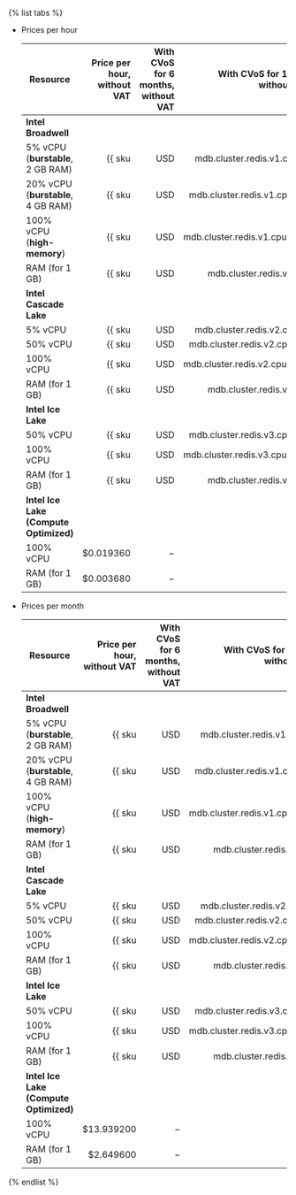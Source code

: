 {% list tabs %}

- Prices per hour

   | Resource | Price per hour,<br>without VAT | With CVoS for 6 months,<br>without VAT | With CVoS for 1 year,<br>without VAT |
   |------------------------------------|---------------------------------------------------:|--------------------------------------------------------------------------------:|--------------------------------------------------------------------------------:|
   | **Intel Broadwell** |
   | 5% vCPU (**burstable**, 2 GB RAM) | {{ sku|USD|mdb.cluster.redis.v1.cpu.c5|string }} | − | − |
   | 20% vCPU (**burstable**, 4 GB RAM) | {{ sku|USD|mdb.cluster.redis.v1.cpu.c20|string }} | − | − |
   | 100% vCPU (**high-memory**) | {{ sku|USD|mdb.cluster.redis.v1.cpu.c100|string }} | − | − |
   | RAM (for 1 GB) | {{ sku|USD|mdb.cluster.redis.v1.ram|string }} | − | − |
   | **Intel Cascade Lake** |
   | 5% vCPU | {{ sku|USD|mdb.cluster.redis.v2.cpu.c5|string }} | − | − |
   | 50% vCPU | {{ sku|USD|mdb.cluster.redis.v2.cpu.c50|string }} | − | − |
   | 100% vCPU | {{ sku|USD|mdb.cluster.redis.v2.cpu.c100|string }} | {{ sku|USD|v1.commitment.selfcheckout.m6.mdb.redis.cpu.c100.v2|string }} (-15%) | {{ sku|USD|v1.commitment.selfcheckout.y1.mdb.redis.cpu.c100.v2|string }} (-22%) |
   | RAM (for 1 GB) | {{ sku|USD|mdb.cluster.redis.v2.ram|string }} | {{ sku|USD|v1.commitment.selfcheckout.m6.mdb.redis.ram.v2|string }} (-15%) | {{ sku|USD|v1.commitment.selfcheckout.y1.mdb.redis.ram.v2|string }} (-22%) |
   | **Intel Ice Lake** |
   | 50% vCPU | {{ sku|USD|mdb.cluster.redis.v3.cpu.c50|string }} | − | − |
   | 100% vCPU | {{ sku|USD|mdb.cluster.redis.v3.cpu.c100|string }} | {{ sku|USD|v1.commitment.selfcheckout.m6.mdb.redis.cpu.c100.v3|string }} (-15%) | {{ sku|USD|v1.commitment.selfcheckout.y1.mdb.redis.cpu.c100.v3|string }} (-22%) |
   | RAM (for 1 GB) | {{ sku|USD|mdb.cluster.redis.v3.ram|string }} | {{ sku|USD|v1.commitment.selfcheckout.m6.mdb.redis.ram.v3|string }} (-15%) | {{ sku|USD|v1.commitment.selfcheckout.y1.mdb.redis.ram.v3|string }} (-22%) |
   | **Intel Ice Lake (Compute Optimized)** |
   | 100% vCPU | $0.019360 | − | − |
   | RAM (for 1 GB) | $0.003680 | − | − |

- Prices per month

   | Resource | Price per hour,<br>without VAT | With CVoS for 6 months,<br>without VAT | With CVoS for 1 year,<br>without VAT |
   |------------------------------------|---------------------------------------------------------:|--------------------------------------------------------------------------------------:|--------------------------------------------------------------------------------------:|
   | **Intel Broadwell** |
   | 5% vCPU (**burstable**, 2 GB RAM) | {{ sku|USD|mdb.cluster.redis.v1.cpu.c5|month|string }} | − | − |
   | 20% vCPU (**burstable**, 4 GB RAM) | {{ sku|USD|mdb.cluster.redis.v1.cpu.c20|month|string }} | − | − |
   | 100% vCPU (**high-memory**) | {{ sku|USD|mdb.cluster.redis.v1.cpu.c100|month|string }} | − | − |
   | RAM (for 1 GB) | {{ sku|USD|mdb.cluster.redis.v1.ram|month|string }} | − | − |
   | **Intel Cascade Lake** |
   | 5% vCPU | {{ sku|USD|mdb.cluster.redis.v2.cpu.c5|month|string }} | − | − |
   | 50% vCPU | {{ sku|USD|mdb.cluster.redis.v2.cpu.c50|month|string }} | − | − |
   | 100% vCPU | {{ sku|USD|mdb.cluster.redis.v2.cpu.c100|month|string }} | {{ sku|USD|v1.commitment.selfcheckout.m6.mdb.redis.cpu.c100.v2|month|string }} (-15%) | {{ sku|USD|v1.commitment.selfcheckout.y1.mdb.redis.cpu.c100.v2|month|string }} (-22%) |
   | RAM (for 1 GB) | {{ sku|USD|mdb.cluster.redis.v2.ram|month|string }} | {{ sku|USD|v1.commitment.selfcheckout.m6.mdb.redis.ram.v2|month|string }} (-15%) | {{ sku|USD|v1.commitment.selfcheckout.y1.mdb.redis.ram.v2|month|string }} (-22%) |
   | **Intel Ice Lake** |
   | 50% vCPU | {{ sku|USD|mdb.cluster.redis.v3.cpu.c50|month|string }} | − | − |
   | 100% vCPU | {{ sku|USD|mdb.cluster.redis.v3.cpu.c100|month|string }} | {{ sku|USD|v1.commitment.selfcheckout.m6.mdb.redis.cpu.c100.v3|month|string }} (-15%) | {{ sku|USD|v1.commitment.selfcheckout.y1.mdb.redis.cpu.c100.v3|month|string }} (-22%) |
   | RAM (for 1 GB) | {{ sku|USD|mdb.cluster.redis.v3.ram|month|string }} | {{ sku|USD|v1.commitment.selfcheckout.m6.mdb.redis.ram.v3|month|string }} (-15%) | {{ sku|USD|v1.commitment.selfcheckout.y1.mdb.redis.ram.v3|month|string }} (-22%) |
   | **Intel Ice Lake (Compute Optimized)** |
   | 100% vCPU | $13.939200 | − | − |
   | RAM (for 1 GB) | $2.649600 | − | − |

{% endlist %}
